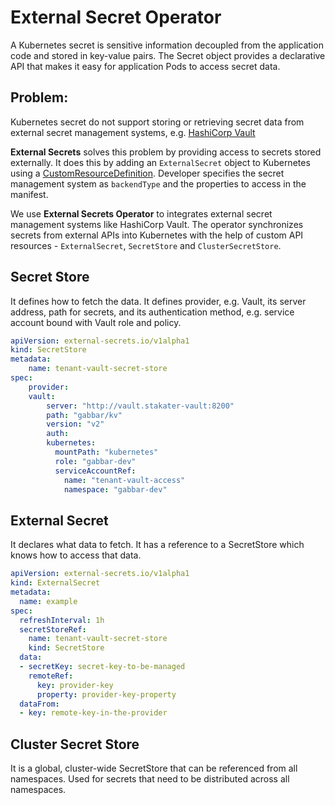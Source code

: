 # External Secret Operator

A Kubernetes secret is sensitive information decoupled from the application code and stored in key-value pairs. The Secret object provides a declarative API that makes it easy for application Pods to access secret data.

## Problem: 
Kubernetes secret do not support storing or retrieving secret data from external secret management systems, e.g. [HashiCorp Vault](https://www.vaultproject.io/)

**External Secrets** solves this problem by providing access to secrets stored externally. It does this by adding an `ExternalSecret` object to Kubernetes using a [CustomResourceDefinition](https://kubernetes.io/docs/concepts/extend-kubernetes/api-extension/custom-resources/). Developer specifies the secret management system as `backendType` and the properties to access in the manifest.

We use **External Secrets Operator** to integrates external secret management systems like HashiCorp Vault. The operator synchronizes secrets from external APIs into Kubernetes with the help of custom API resources - `ExternalSecret`, `SecretStore` and `ClusterSecretStore`.

## Secret Store 
It defines how to fetch the data. It defines provider, e.g. Vault, its server address, path for secrets, and its authentication method, e.g. service account bound with Vault role and policy.
```yaml
apiVersion: external-secrets.io/v1alpha1
kind: SecretStore
metadata:
    name: tenant-vault-secret-store
spec:
    provider:
    vault:
        server: "http://vault.stakater-vault:8200"
        path: "gabbar/kv"
        version: "v2"
        auth:
        kubernetes:
          mountPath: "kubernetes"
          role: "gabbar-dev"
          serviceAccountRef:
            name: "tenant-vault-access"
            namespace: "gabbar-dev"
```

## External Secret
It declares what data to fetch. It has a reference to a SecretStore which knows how to access that data.
```yaml
apiVersion: external-secrets.io/v1alpha1
kind: ExternalSecret
metadata:
  name: example
spec:
  refreshInterval: 1h
  secretStoreRef:
    name: tenant-vault-secret-store
    kind: SecretStore
  data:
  - secretKey: secret-key-to-be-managed
    remoteRef:
      key: provider-key
      property: provider-key-property
  dataFrom:
  - key: remote-key-in-the-provider
```

## Cluster Secret Store
It is a global, cluster-wide SecretStore that can be referenced from all namespaces. Used for secrets that need to be distributed across all namespaces.
